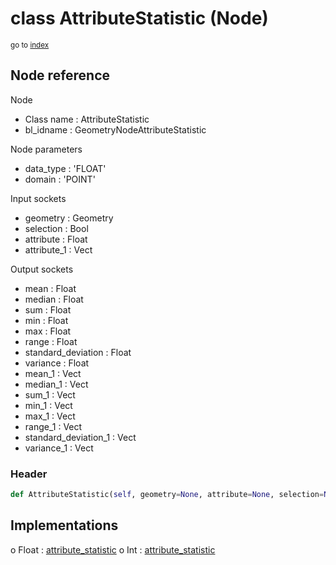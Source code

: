 # class AttributeStatistic (Node)

<sub>go to [index](/docs/index.md)</sub>

## Node reference

Node
 - Class name : AttributeStatistic
 - bl_idname : GeometryNodeAttributeStatistic

Node parameters
 - data_type : 'FLOAT'
 - domain : 'POINT'

Input sockets
 - geometry : Geometry
 - selection : Bool
 - attribute : Float
 - attribute_1 : Vect

Output sockets
 - mean : Float
 - median : Float
 - sum : Float
 - min : Float
 - max : Float
 - range : Float
 - standard_deviation : Float
 - variance : Float
 - mean_1 : Vect
 - median_1 : Vect
 - sum_1 : Vect
 - min_1 : Vect
 - max_1 : Vect
 - range_1 : Vect
 - standard_deviation_1 : Vect
 - variance_1 : Vect

### Header

``` python
def AttributeStatistic(self, geometry=None, attribute=None, selection=None, data_type='FLOAT', domain='POINT', node_label=None, node_color=None):
```

## Implementations

o Float : [attribute_statistic](/docs/GeoNodes_classes/attribute_statistic.md) 
o Int : [attribute_statistic](/docs/GeoNodes_classes/attribute_statistic.md) 


